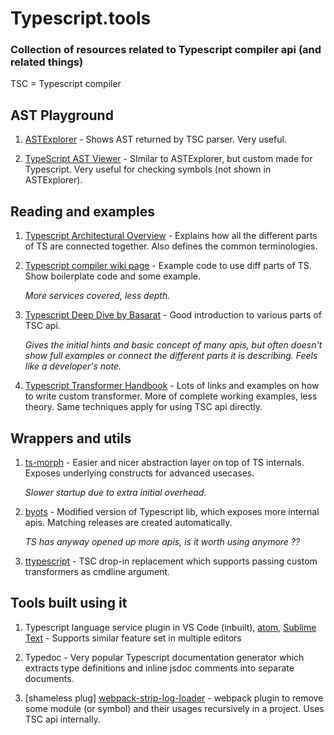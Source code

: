# Typescript.tools

### Collection of resources related to Typescript compiler api (and related things)

TSC = Typescript compiler

## AST Playground

1. [ASTExplorer](https://astexplorer.net/#/gist/84d8957b9cf1e9e9f0cdda496755c52e/latest) - Shows AST returned by TSC parser. Very useful.

2. [TypeScript AST Viewer](https://ts-ast-viewer.com) - SImilar to ASTExplorer, but custom made for Typescript. Very useful for checking symbols (not shown in ASTExplorer).

## Reading and examples

1. [Typescript Architectural Overview](https://github.com/microsoft/TypeScript/wiki/Architectural-Overview) - Explains how all the different parts of TS are connected together. Also defines the common terminologies. 

2. [Typescript compiler wiki page](https://github.com/microsoft/TypeScript/wiki/Using-the-Compiler-API) - Example code to use diff parts of TS. Show boilerplate code and some example. 

    *More services covered, less depth.*

3. [Typescript Deep Dive by Basarat](https://basarat.gitbook.io/typescript/overview) - Good introduction to various parts of TSC api. 

    *Gives the initial hints and basic concept of many apis, but often doesn't show full examples or connect the different parts it is describing. Feels like a developer's note.*

4. [Typescript Transformer Handbook](https://github.com/madou/typescript-transformer-handbook) - Lots of links and examples on how to write custom transformer. More of complete working examples, less theory. Same techniques apply for using TSC api directly.

## Wrappers and utils

1. [ts-morph](https://github.com/dsherret/ts-morph) - Easier and nicer abstraction layer on top of TS internals. Exposes underlying constructs for advanced usecases. 

    *Slower startup due to extra initial overhead.*

2. [byots](https://github.com/basarat/byots) - Modified version of Typescript lib, which exposes more internal apis. Matching releases are created automatically. 

    *TS has anyway opened up more apis, is it worth using anymore ??*

3. [ttypescript](https://github.com/cevek/ttypescript) - TSC drop-in replacement which supports passing custom transformers as cmdline argument.

## Tools built using it

1. Typescript language service plugin in VS Code (inbuilt), [atom](https://github.com/TypeStrong/atom-typescript), [Sublime Text](https://github.com/Microsoft/TypeScript-Sublime-Plugin) - Supports similar feature set in multiple editors

2. Typedoc - Very popular Typescript documentation generator which extracts type definitions and inline jsdoc comments into separate documents.

3. [shameless plug] [webpack-strip-log-loader](https://github.com/bendtherules/webpack-strip-log-loader) - webpack plugin to remove some module (or symbol) and their usages recursively in a project. Uses TSC api internally.
